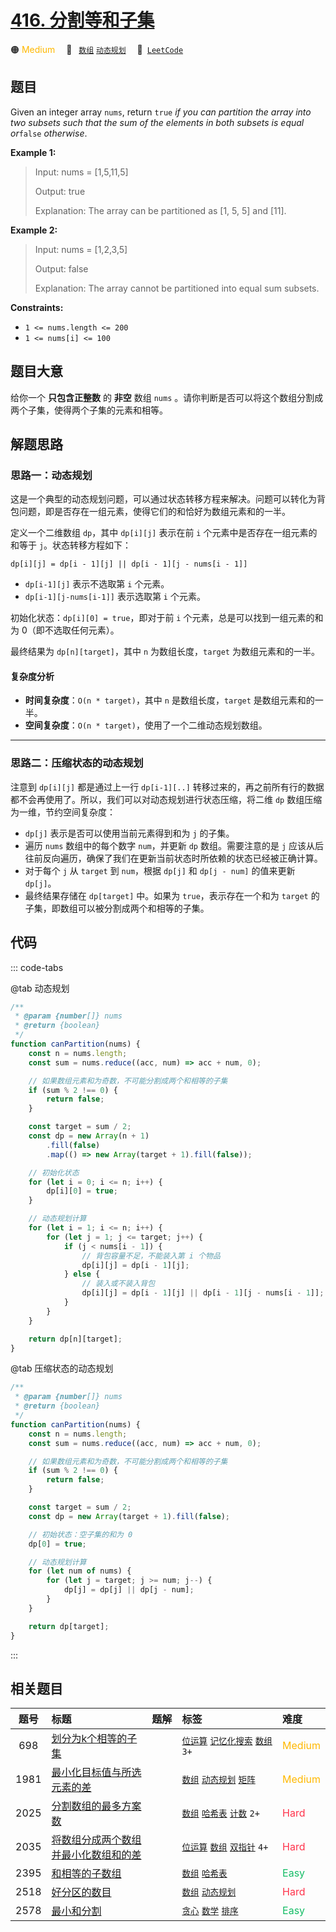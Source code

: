 # [416. 分割等和子集](https://leetcode.com/problems/partition-equal-subset-sum)

🟠 <font color=#ffb800>Medium</font>&emsp; 🔖&ensp; [`数组`](/outline/tag/array.md) [`动态规划`](/outline/tag/dynamic-programming.md)&emsp; 🔗&ensp;[`LeetCode`](https://leetcode.com/problems/partition-equal-subset-sum)

## 题目

Given an integer array `nums`, return `true` _if you can partition the array
into two subsets such that the sum of the elements in both subsets is equal
or_`false` _otherwise_.

**Example 1:**

> Input: nums = [1,5,11,5]
>
> Output: true
>
> Explanation: The array can be partitioned as [1, 5, 5] and [11].

**Example 2:**

> Input: nums = [1,2,3,5]
>
> Output: false
>
> Explanation: The array cannot be partitioned into equal sum subsets.

**Constraints:**

- `1 <= nums.length <= 200`
- `1 <= nums[i] <= 100`

## 题目大意

给你一个 **只包含正整数** 的 **非空** 数组 `nums` 。请你判断是否可以将这个数组分割成两个子集，使得两个子集的元素和相等。

## 解题思路

### 思路一：动态规划

这是一个典型的动态规划问题，可以通过状态转移方程来解决。问题可以转化为背包问题，即是否存在一组元素，使得它们的和恰好为数组元素和的一半。

定义一个二维数组 `dp`，其中 `dp[i][j]` 表示在前 `i` 个元素中是否存在一组元素的和等于 `j`。状态转移方程如下：

`dp[i][j] = dp[i - 1][j] || dp[i - 1][j - nums[i - 1]]`

- `dp[i-1][j]` 表示不选取第 `i` 个元素。
- `dp[i-1][j-nums[i-1]]` 表示选取第 `i` 个元素。

初始化状态：`dp[i][0] = true`，即对于前 `i` 个元素，总是可以找到一组元素的和为 0（即不选取任何元素）。

最终结果为 `dp[n][target]`，其中 `n` 为数组长度，`target` 为数组元素和的一半。

#### 复杂度分析

- **时间复杂度**：`O(n * target)`，其中 `n` 是数组长度，`target` 是数组元素和的一半。
- **空间复杂度**：`O(n * target)`，使用了一个二维动态规划数组。

---

### 思路二：压缩状态的动态规划

注意到 `dp[i][j]` 都是通过上一行 `dp[i-1][..]` 转移过来的，再之前所有行的数据都不会再使用了。所以，我们可以对动态规划进行状态压缩，将二维 `dp` 数组压缩为一维，节约空间复杂度：

- `dp[j]` 表示是否可以使用当前元素得到和为 `j` 的子集。
- 遍历 `nums` 数组中的每个数字 `num`，并更新 `dp` 数组。需要注意的是 `j` 应该从后往前反向遍历，确保了我们在更新当前状态时所依赖的状态已经被正确计算。
- 对于每个 `j` 从 `target` 到 `num`，根据 `dp[j]` 和 `dp[j - num]` 的值来更新 `dp[j]`。
- 最终结果存储在 `dp[target]` 中。如果为 `true`，表示存在一个和为 `target` 的子集，即数组可以被分割成两个和相等的子集。

## 代码

::: code-tabs

@tab 动态规划

```javascript
/**
 * @param {number[]} nums
 * @return {boolean}
 */
function canPartition(nums) {
	const n = nums.length;
	const sum = nums.reduce((acc, num) => acc + num, 0);

	// 如果数组元素和为奇数，不可能分割成两个和相等的子集
	if (sum % 2 !== 0) {
		return false;
	}

	const target = sum / 2;
	const dp = new Array(n + 1)
		.fill(false)
		.map(() => new Array(target + 1).fill(false));

	// 初始化状态
	for (let i = 0; i <= n; i++) {
		dp[i][0] = true;
	}

	// 动态规划计算
	for (let i = 1; i <= n; i++) {
		for (let j = 1; j <= target; j++) {
			if (j < nums[i - 1]) {
				// 背包容量不足，不能装入第 i 个物品
				dp[i][j] = dp[i - 1][j];
			} else {
				// 装入或不装入背包
				dp[i][j] = dp[i - 1][j] || dp[i - 1][j - nums[i - 1]];
			}
		}
	}

	return dp[n][target];
}
```

@tab 压缩状态的动态规划

```javascript
/**
 * @param {number[]} nums
 * @return {boolean}
 */
function canPartition(nums) {
	const n = nums.length;
	const sum = nums.reduce((acc, num) => acc + num, 0);

	// 如果数组元素和为奇数，不可能分割成两个和相等的子集
	if (sum % 2 !== 0) {
		return false;
	}

	const target = sum / 2;
	const dp = new Array(target + 1).fill(false);

	// 初始状态：空子集的和为 0
	dp[0] = true;

	// 动态规划计算
	for (let num of nums) {
		for (let j = target; j >= num; j--) {
			dp[j] = dp[j] || dp[j - num];
		}
	}

	return dp[target];
}
```

:::

## 相关题目

<!-- prettier-ignore -->
| 题号 | 标题 | 题解 | 标签 | 难度 |
| :------: | :------ | :------: | :------ | :------ |
| 698 | [划分为k个相等的子集](https://leetcode.com/problems/partition-to-k-equal-sum-subsets) |  |  [`位运算`](/outline/tag/bit-manipulation.md) [`记忆化搜索`](/outline/tag/memoization.md) [`数组`](/outline/tag/array.md) `3+` | <font color=#ffb800>Medium</font> |
| 1981 | [最小化目标值与所选元素的差](https://leetcode.com/problems/minimize-the-difference-between-target-and-chosen-elements) |  |  [`数组`](/outline/tag/array.md) [`动态规划`](/outline/tag/dynamic-programming.md) [`矩阵`](/outline/tag/matrix.md) | <font color=#ffb800>Medium</font> |
| 2025 | [分割数组的最多方案数](https://leetcode.com/problems/maximum-number-of-ways-to-partition-an-array) |  |  [`数组`](/outline/tag/array.md) [`哈希表`](/outline/tag/hash-table.md) [`计数`](/outline/tag/counting.md) `2+` | <font color=#ff334b>Hard</font> |
| 2035 | [将数组分成两个数组并最小化数组和的差](https://leetcode.com/problems/partition-array-into-two-arrays-to-minimize-sum-difference) |  |  [`位运算`](/outline/tag/bit-manipulation.md) [`数组`](/outline/tag/array.md) [`双指针`](/outline/tag/two-pointers.md) `4+` | <font color=#ff334b>Hard</font> |
| 2395 | [和相等的子数组](https://leetcode.com/problems/find-subarrays-with-equal-sum) |  |  [`数组`](/outline/tag/array.md) [`哈希表`](/outline/tag/hash-table.md) | <font color=#15bd66>Easy</font> |
| 2518 | [好分区的数目](https://leetcode.com/problems/number-of-great-partitions) |  |  [`数组`](/outline/tag/array.md) [`动态规划`](/outline/tag/dynamic-programming.md) | <font color=#ff334b>Hard</font> |
| 2578 | [最小和分割](https://leetcode.com/problems/split-with-minimum-sum) |  |  [`贪心`](/outline/tag/greedy.md) [`数学`](/outline/tag/math.md) [`排序`](/outline/tag/sorting.md) | <font color=#15bd66>Easy</font> |

<style>
.blue {
    background-color: #096dd9;
    padding: 0.25rem 0.5rem;
    margin: 0;
    font-size: 0.85em;
    border-radius: 3px;
    color: white;
    font-weight: 500;
}
table th:first-of-type { width: 10%; }
table th:nth-of-type(2) { width: 35%; }
table th:nth-of-type(3) { width: 10%; }
table th:nth-of-type(4) { width: 35%; }
table th:nth-of-type(5) { width: 10%; }
</style>
